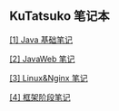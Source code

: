 ## KuTatsuko 笔记本

[[1] Java 基础笔记](_posts/[1]Java基础笔记.md)

[[2] JavaWeb 笔记](_posts/[2]JavaWeb笔记.md)

[[3] Linux&Nginx 笔记](_posts/[3]Linux&Nginx笔记.md)

[[4] 框架阶段笔记](_posts/[4]框架阶段笔记.md)

